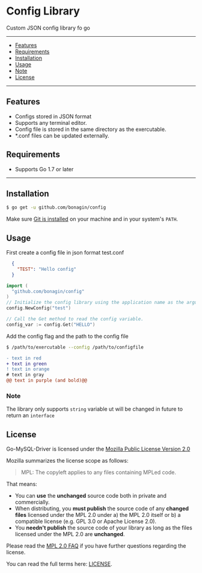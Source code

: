 # Config Library

Custom JSON config library fo go

---------------------------------------
  * [Features](#features)
  * [Requirements](#requirements)
  * [Installation](#installation)
  * [Usage](#usage)
  * [Note](#note)
  * [License](#license)

---------------------------------------

## Features
  * Configs stored in JSON format
  * Supports any terminal editor.
  * Config file is stored in the same directory as the exercutable. 
  * *.conf files can be updated externally.

## Requirements
  * Supports Go 1.7 or later

---------------------------------------

## Installation
```bash
$ go get -u github.com/bonagin/config
```
Make sure [Git is installed](https://git-scm.com/downloads) on your machine and in your system's `PATH`.

## Usage
First create a config file in json format test.conf
```json
  {
    "TEST": "Hello config"
  }
```
```go
import (
  "github.com/bonagin/config"
)
// Initialize the config library using the application name as the argument
config.NewConfig("test")

// Call the Get method to read the config variable.
config_var := config.Get("HELLO")
```
Add the config flag and the path to the config file
```bash
$ /path/to/exercutable --config /path/to/configfile
```

```diff
- text in red
+ text in green
! text in orange
# text in gray
@@ text in purple (and bold)@@
```

### Note
The library only supports `string` variable ut will be changed in future to return an `interface`

## License
Go-MySQL-Driver is licensed under the [Mozilla Public License Version 2.0](https://raw.github.com/go-sql-driver/mysql/master/LICENSE)

Mozilla summarizes the license scope as follows:
> MPL: The copyleft applies to any files containing MPLed code.


That means:
  * You can **use** the **unchanged** source code both in private and commercially.
  * When distributing, you **must publish** the source code of any **changed files** licensed under the MPL 2.0 under a) the MPL 2.0 itself or b) a compatible license (e.g. GPL 3.0 or Apache License 2.0).
  * You **needn't publish** the source code of your library as long as the files licensed under the MPL 2.0 are **unchanged**.

Please read the [MPL 2.0 FAQ](https://www.mozilla.org/en-US/MPL/2.0/FAQ/) if you have further questions regarding the license.

You can read the full terms here: [LICENSE](https://github.com/bonagin/config/blob/master/LICENSE).
